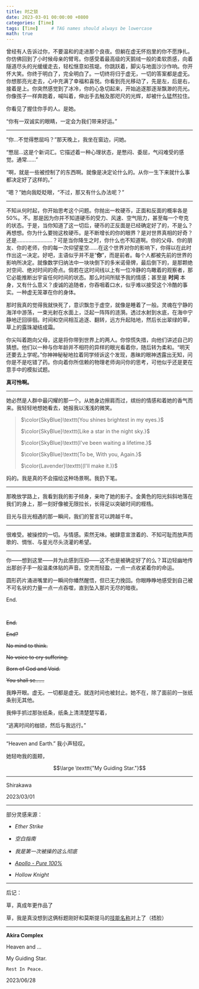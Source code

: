 ```yaml
---
title: 时之锁
date: 2023-03-01 00:00:00 +0800
categories: [Time]
tags: [Time]     # TAG names should always be lowercase
math: true
---
```


曾经有人告诉过你，不要温和的走进那个良夜。但躺在虚无怀抱里的你不愿挣扎。你仿佛回到了小时候母亲的臂弯。你感受着最高级的天鹅绒一般的柔软质感，向着隧道尽头的光缓缓走去，轻松惬意如孩堤。你跳跃着，脚尖与地面沙沙作响。你开怀大笑。你终于明白了，完全明白了。一切终将归于虚无，一切的答案都是虚无。你想那亮光走去，心中充满了幸福和喜悦。你看到亮光移动了，先是左，后是右，接着是上。你突然感觉到了冰冷，你的心急切起来，开始追逐那逐渐飘渺的亮光。你像孩子一样奔跑着，喊叫着，伸出手去触及那咫尺的光辉，却被什么猛然拉住。

你看见了握住你手的人。是她。

“你有一双诚实的眼睛，一定会为我们带来好运。”

---

“你…不觉得憋屈吗？”那天晚上，我坐在窗边，问她。

“憋屈…这是个新词汇。它描述着一种心理状态，是憋闷、委屈，气闷难受的感觉。通常……”

“啊，就是一些被控制了的东西啊。就像是决定论什么的。从你一生下来就什么事都决定好了这样的。”

“嗯？”她向我眨眨眼，“不过，那又有什么办法呢？”

---

不知从何时起，你开始思考这个问题。你抛出一枚硬币，正面和反面的概率各是 50%。不。那是因为你并不知道硬币的受力、风速、空气阻力，甚至每一个夸克的状态。于是，当你知道了这一切后，硬币的正反面是已经确定好了的，不是么？再想想。你为什么要抛这枚硬币。是不断增长的你的眼界？是对世界真相的好奇？还是……………………？可是当你降生之时，你什么也不知道啊。你的父母、你的朋友、你的老师，你的每一次仰望星空……在这个世界对你的影响下，你得以在此时作出这一决定。好吧，主语似乎并不是“**你**”，而是前者。每个人都被先前的世界的影响所决定。就像数学归纳法中一块块倒下的多米诺骨牌，最后倒下的，是那颗绝对空间、绝对时间的奇点。倘若在这时间线以上有一位冷静的鸟瞰着的观察者，那它必能推断出宇宙任何时间的状态。那么时间所赋予我的情感；甚至是 **时间** 本身，又有什么意义？虔诚的追随者，你吞咽着口水，似乎难以接受这个冷酷的事实。一种虚无笼罩在你的身体。

那时我真的觉得我就快死了，意识飘忽于虚空，就像是睡着了一般。灵魂在宁静的海洋中游荡，一束光射在水面上，泛起一阵阵的涟漪。透过水射到水底，在海中宁静地迂回徘徊。时间和空间相互追逐、翻转，远方升起陆地，然后长出翠绿的草，草上的露珠凝结成霜。

你尖叫着跑向父母，这是将你带到世界上的两人。你惊慌失措，向他们讲述自己的猜想。他们以一种与你年龄并不相符的异样的眼光看着你，随后转为柔和。“明天还要去上学呢。”你神神秘秘地拉着同学倾诉这个发现，愚昧的眼神透露出无知，问你是不是吃错了药。你向着你所信赖的物理老师询问你的思考，可他似乎还是更在意手中的模拟试题。

**真可怜啊。**

---

她必然是人群中最闪耀的那一个。从她身边擦肩而过，缤纷的情感和着她的香气而来。我轻轻地想她看去，她报我以浅浅的微笑。

> $\color{SkyBlue}\texttt{You shines brightest in my eyes.}$
>
> $\color{SkyBlue}\texttt{Like a star in the night sky.}$
>
> $\color{SkyBlue}\texttt{I've been waiting a lifetime.}$
>
> $\color{SkyBlue}\texttt{To be, With you, Again.}$
> 
> $\color{Lavender}\texttt{(I'll make it.)}$
> 

妈的。我是真的不会描绘这种场景啊。我扔下笔。

---

那晚放学路上，我看到我的影子倾身，亲吻了她的影子。金黄色的阳光斜斜地落在我们的身上，那一刻好像被无限拉长，长得足以突破时间的桎梏。

目光与目光相遇的那一瞬间，我们的誓言可以跨越千年。

---

很难受。被操控的一切。与情感。索然无味。被肆意宣泄着的、不知可耻而放声而歌的、惆怅、与星光尽头浇灌的希望。

---

你——想到这里——并为此感到压抑——这不也是被确定好了的么？耳边轻幽地传出那刽子手一般温柔体贴的声音。空灵而轻盈，一点一点收紧着你的命运。

圆形药片涌进嘴里的一瞬间你幡然醒悟，但已无力挽回。你眼睁睁地感受到自己被不可名状的力量一点一点吞噬，直到坠入那片无尽的暗夜。

End.

&nbsp;
&nbsp;
&nbsp;
&nbsp;
&nbsp;
&nbsp;
&nbsp;
&nbsp;
&nbsp;
&nbsp;
&nbsp;
&nbsp;
&nbsp;
&nbsp;
&nbsp;
&nbsp;

~~End.~~

~~End?~~

~~No mind to think.~~

~~No voice to cry suffering.~~

~~Born of God and Void.~~

~~You shall se......~~

我睁开眼。虚无。一切都是虚无。就连时间也被封止。她不在，除了面前的一张纸条别无其他。

我伸手抓过那张纸条，纸条上清清楚楚写着，

“逃离时间的枷锁，然后与我远行。”

---


“Heaven and Earth.” 
我小声轻叹。

她轻吻我的面颊，

$$\large \texttt{"My Guiding Star."}$$

---

Shirakawa

2023/03/01

---

部分灵感来源：

-  _Ether Strike_

-  _空白指南_ 

-  _我是第一次被操的这么彻底_ 

- [ _Apollo - Pure 100%_ ](https://music.163.com/#/song?id=1298673410)

-  _Hollow Knight_ 

---

后记：

草，真成年更作品了

草，我是真没想到这俩标题刚好和莫斯提马的[技能名称](https://prts.wiki/w/%E8%8E%AB%E6%96%AF%E6%8F%90%E9%A9%AC#.E6.8A.80.E8.83.BD)对上了（捂脸）

---

**Akira Complex**

Heaven and ...

My Guiding Star.

$\texttt{Rest In Peace.}$

2023/06/28